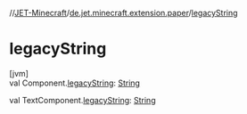 //[JET-Minecraft](../../index.md)/[de.jet.minecraft.extension.paper](index.md)/[legacyString](legacy-string.md)

# legacyString

[jvm]\
val Component.[legacyString](legacy-string.md): [String](https://kotlinlang.org/api/latest/jvm/stdlib/kotlin/-string/index.html)

val TextComponent.[legacyString](legacy-string.md): [String](https://kotlinlang.org/api/latest/jvm/stdlib/kotlin/-string/index.html)

